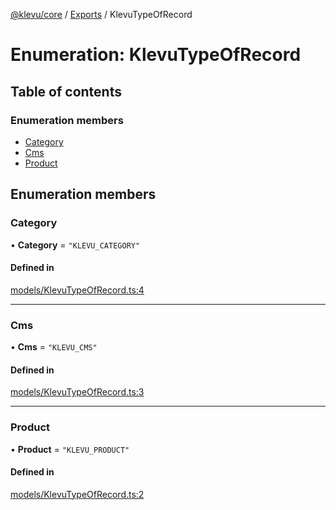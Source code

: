 [@klevu/core]() / [Exports](../modules.md) / KlevuTypeOfRecord

# Enumeration: KlevuTypeOfRecord

## Table of contents

### Enumeration members

- [Category](KlevuTypeOfRecord.md#category)
- [Cms](KlevuTypeOfRecord.md#cms)
- [Product](KlevuTypeOfRecord.md#product)

## Enumeration members

### Category

• **Category** = `"KLEVU_CATEGORY"`

#### Defined in

[models/KlevuTypeOfRecord.ts:4](https://github.com/klevultd/frontend-sdk/blob/59ea899/packages/klevu-core/src/models/KlevuTypeOfRecord.ts#L4)

___

### Cms

• **Cms** = `"KLEVU_CMS"`

#### Defined in

[models/KlevuTypeOfRecord.ts:3](https://github.com/klevultd/frontend-sdk/blob/59ea899/packages/klevu-core/src/models/KlevuTypeOfRecord.ts#L3)

___

### Product

• **Product** = `"KLEVU_PRODUCT"`

#### Defined in

[models/KlevuTypeOfRecord.ts:2](https://github.com/klevultd/frontend-sdk/blob/59ea899/packages/klevu-core/src/models/KlevuTypeOfRecord.ts#L2)
